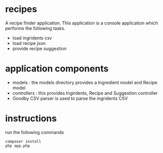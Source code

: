 # recipes

A recipe finder application. This application is a console application which performs the following tasks.
- load ingridents csv
- load recipe json
- provide recipe suggestion

# application components

- models : the models directory provides a Ingredient model and Recipe model
- controllers : this provides Ingirdents, Recipe and Suggestion controller
- Goodby CSV parser is used to parse the ingridents CSV

# instructions

run the following commands

```
composer install
php app.php
```